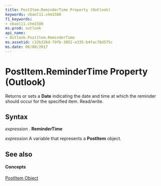 ```yaml
---
title: PostItem.ReminderTime Property (Outlook)
keywords: vbaol11.chm1580
f1_keywords:
- vbaol11.chm1580
ms.prod: outlook
api_name:
- Outlook.PostItem.ReminderTime
ms.assetid: c32b326d-79fb-3052-e335-b4fac70d575c
ms.date: 06/08/2017
---
```



# PostItem.ReminderTime Property (Outlook)

Returns or sets a  **Date** indicating the date and time at which the reminder should occur for the specified item. Read/write.


## Syntax

 _expression_ . **ReminderTime**

 _expression_ A variable that represents a **PostItem** object.


## See also


#### Concepts


[PostItem Object](Outlook.PostItem.md)

